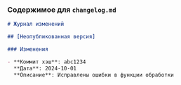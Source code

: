 
### Содержимое для `changelog.md`

```markdown
# Журнал изменений

## [Неопубликованная версия]

### Изменения

- **Коммит хэш**: abc1234  
  **Дата**: 2024-10-01  
  **Описание**: Исправлены ошибки в функции обработки